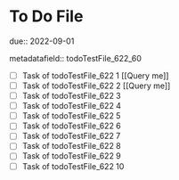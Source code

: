 # To Do File

due:: 2022-09-01

metadatafield:: todoTestFile_622_60

- [ ] Task of todoTestFile_622 1 [[Query me]]
- [ ] Task of todoTestFile_622 2 [[Query me]]
- [ ] Task of todoTestFile_622 3
- [ ] Task of todoTestFile_622 4
- [ ] Task of todoTestFile_622 5
- [ ] Task of todoTestFile_622 6
- [ ] Task of todoTestFile_622 7
- [ ] Task of todoTestFile_622 8
- [ ] Task of todoTestFile_622 9
- [ ] Task of todoTestFile_622 10